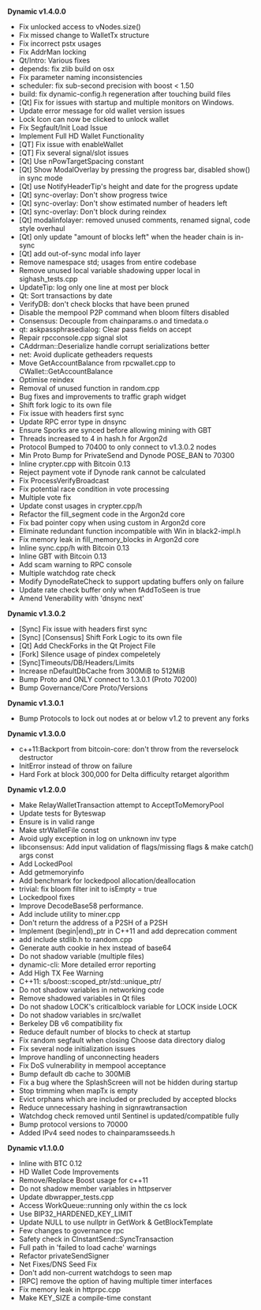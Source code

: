 **Dynamic v1.4.0.0**

* Fix unlocked access to vNodes.size()
* Fix missed change to WalletTx structure
* Fix incorrect pstx usages
* Fix AddrMan locking
* Qt/Intro: Various fixes
* depends: fix zlib build on osx
* Fix parameter naming inconsistencies
* scheduler: fix sub-second precision with boost < 1.50
* build: fix dynamic-config.h regeneration after touching build files
* [Qt] Fix for issues with startup and multiple monitors on Windows.
* Update error message for old wallet version issues
* Lock Icon can now be clicked to unlock wallet
* Fix Segfault/Init Load Issue
* Implement Full HD Wallet Functionality
* [QT] Fix issue with enableWallet
* [QT] Fix several signal/slot issues
* [Qt] Use nPowTargetSpacing constant
* [Qt] Show ModalOverlay by pressing the progress bar, disabled show() in sync mode
* [Qt] use NotifyHeaderTip's height and date for the progress update
* [Qt] sync-overlay: Don't show progress twice
* [Qt] sync-overlay: Don't show estimated number of headers left
* [Qt] sync-overlay: Don't block during reindex
* [Qt] modalinfolayer: removed unused comments, renamed signal, code style overhaul
* [Qt] only update "amount of blocks left" when the header chain is in-sync
* [Qt] add out-of-sync modal info layer
* Remove namespace std; usages from entire codebase
* Remove unused local variable shadowing upper local in sighash_tests.cpp
* UpdateTip: log only one line at most per block
* Qt: Sort transactions by date
* VerifyDB: don't check blocks that have been pruned
* Disable the mempool P2P command when bloom filters disabled
* Consensus: Decouple from chainparams.o and timedata.o
* qt: askpassphrasedialog: Clear pass fields on accept
* Repair rpcconsole.cpp signal slot
* CAddrman::Deserialize handle corrupt serializations better
* net: Avoid duplicate getheaders requests
* Move GetAccountBalance from rpcwallet.cpp to CWallet::GetAccountBalance
* Optimise reindex
* Removal of unused function in random.cpp
* Bug fixes and improvements to traffic graph widget
* Shift fork logic to its own file
* Fix issue with headers first sync
* Update RPC error type in dnsync
* Ensure Sporks are synced before allowing mining with GBT
* Threads increased to 4 in hash.h for Argon2d
* Protocol Bumped to 70400 to only connect to v1.3.0.2 nodes
* Min Proto Bump for PrivateSend and Dynode POSE_BAN to 70300
* Inline crypter.cpp with Bitcoin 0.13
* Reject payment vote if Dynode rank cannot be calculated
* Fix ProcessVerifyBroadcast
* Fix potential race condition in vote processing
* Multiple vote fix
* Update const usages in crypter.cpp/h
* Refactor the fill_segment code in the Argon2d core
* Fix bad pointer copy when using custom in Argon2d core
* Eliminate redundant function incompatible with Win in black2-impl.h
* Fix memory leak in fill_memory_blocks in Argon2d core
* Inline sync.cpp/h with Bitcoin 0.13
* Inline GBT with Bitcoin 0.13
* Add scam warning to RPC console
* Multiple watchdog rate check
* Modify DynodeRateCheck to support updating buffers only on failure
* Update rate check buffer only when fAddToSeen is true
* Amend Venerability with 'dnsync next'


**Dynamic v1.3.0.2**

* [Sync] Fix issue with headers first sync
* [Sync] [Consensus] Shift Fork Logic to its own file
* [Qt] Add CheckForks in the Qt Project File
* [Fork] Silence usage of pindex compeletely
* [Sync]Timeouts/DB/Headers/Limits
* Increase nDefaultDbCache from 300MiB to 512MiB
* Bump Proto and ONLY connect to 1.3.0.1 (Proto 70200)
* Bump Governance/Core Proto/Versions


**Dynamic v1.3.0.1**

* Bump Protocols to lock out nodes at or below v1.2 to prevent any forks


**Dynamic v1.3.0.0**

* c++11:Backport from bitcoin-core: don't throw from the reverselock destructor
* InitError instead of throw on failure
* Hard Fork at block 300,000 for Delta difficulty retarget algorithm


**Dynamic v1.2.0.0**

* Make RelayWalletTransaction attempt to AcceptToMemoryPool
* Update tests for Byteswap
* Ensure is in valid range
* Make strWalletFile const
* Avoid ugly exception in log on unknown inv type
* libconsensus: Add input validation of flags/missing flags & make catch() args const
* Add LockedPool
* Add getmemoryinfo
* Add benchmark for lockedpool allocation/deallocation
* trivial: fix bloom filter init to isEmpty = true
* Lockedpool fixes
* Improve DecodeBase58 performance.
* Add include utility to miner.cpp
* Don't return the address of a P2SH of a P2SH
* Implement (begin|end)_ptr in C++11 and add deprecation comment
* add include stdlib.h to random.cpp
* Generate auth cookie in hex instead of base64
* Do not shadow variable (multiple files)
* dynamic-cli: More detailed error reporting
* Add High TX Fee Warning
* C++11: s/boost::scoped_ptr/std::unique_ptr/
* Do not shadow variables in networking code
* Remove shadowed variables in Qt files
* Do not shadow LOCK's criticalblock variable for LOCK inside LOCK
* Do not shadow variables in src/wallet
* Berkeley DB v6 compatibility fix
* Reduce default number of blocks to check at startup
* Fix random segfault when closing Choose data directory dialog
* Fix several node initialization issues
* Improve handling of unconnecting headers
* Fix DoS vulnerability in mempool acceptance
* Bump default db cache to 300MiB
* Fix a bug where the SplashScreen will not be hidden during startup
* Stop trimming when mapTx is empty
* Evict orphans which are included or precluded by accepted blocks
* Reduce unnecessary hashing in signrawtransaction
* Watchdog check removed until Sentinel is updated/compatible fully
* Bump protocol versions to 70000
* Added IPv4 seed nodes to chainparamsseeds.h


**Dynamic v1.1.0.0**

* Inline with BTC 0.12		
* HD Wallet Code Improvements		
* Remove/Replace Boost usage for c++11		
* Do not shadow member variables in httpserver		
* Update dbwrapper_tests.cpp		
* Access WorkQueue::running only within the cs lock		
* Use BIP32_HARDENED_KEY_LIMIT		
* Update NULL to use nullptr in GetWork & GetBlockTemplate		
* Few changes to governance rpc		
* Safety check in CInstantSend::SyncTransaction		
* Full path in 'failed to load cache' warnings		
* Refactor privateSendSigner		
* Net Fixes/DNS Seed Fix		
* Don't add non-current watchdogs to seen map		
* [RPC] remove the option of having multiple timer interfaces		
* Fix memory leak in httprpc.cpp		
* Make KEY_SIZE a compile-time constant
